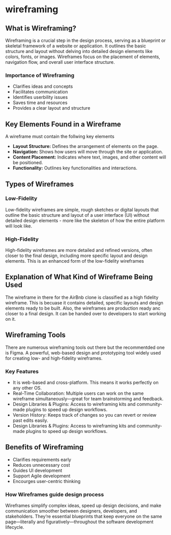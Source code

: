 # wireframing
## What is Wireframing?
Wireframing is a crucial step in the design process, serving as a blueprint or skeletal framework of a website or application. It outlines the basic structure and layout without delving into detailed design elements like colors, fonts, or images. Wireframes focus on the placement of elements, navigation flow, and overall user interface structure.
### Importance of Wireframing
- Clarifies ideas and concepts
- Facilitates communication
- Identifies userbility issues
- Saves time and resources
- Provides a clear layout and structure

## Key Elements Found in a Wireframe
A wireframe must contain the follwing key elements
- **Layout Structure:** Defines the arrangement of elements on the page.
- **Navigation:** Shows how users will move through the site or application.
- **Content Placement:** Indicates where text, images, and other content will be positioned.
- **Functionality:** Outlines key functionalities and interactions.

## Types of Wireframes
### Low-Fidelity
Low-fidelity wireframes are simple, rough sketches or digital layouts that outline the basic structure and layout of a user interface (UI) without detailed design elements - more like the skeleton of how the entire platform will look like.
### High-Fidelity
High-fidelity wireframes are more detailed and refined versions, often closer to the final design, including more specific layout and design elements. This is an enhanced form of the low-fidelity wireframes

## Explanation of What Kind of Wireframe Being Used
The wireframe in there for the AirBnb clone is classified as a high fidelity wireframe. This is becuase it contains detailed, specific layouts and design elements ready to be built. Also, the wireframes are production ready anc closer to a final design. It can be handed over to developers to start working on it.

## Wireframing Tools
There are numerous wireframing tools out there but the recommentded one is Figma. A powerful, web-based design and prototyping tool widely used for creating low- and high-fidelity wireframes.
### Key Features 
- It is web-based and cross-platform. This means it works perfectly on any other OS.
- Real-Time Collaboration: Multiple users can work on the same wireframe simultaneously—great for team brainstorming and feedback.
- Design Libraries & Plugins: Access to wireframing kits and community-made plugins to speed up design workflows.
- Version History: Keeps track of changes so you can revert or review past edits easily.
- Design Libraries & Plugins: Access to wireframing kits and community-made plugins to speed up design workflows.

## Benefits of Wireframing
- Clarifies requirements early
- Reduces unnecessary cost
- Guides UI development
- Support Agile development
- Encourges user-centric thinking

### How Wireframes guide design process
Wireframes simplify complex ideas, speed up design decisions, and make communication smoother between designers, developers, and stakeholders. They’re essential blueprints that keep everyone on the same page—literally and figuratively—throughout the software development lifecycle.


